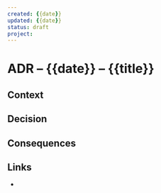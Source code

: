 ```yaml
---
created: {{date}}
updated: {{date}}
status: draft
project: 
---
```


# ADR – {{date}} – {{title}}

## Context

## Decision

## Consequences

## Links
- 

